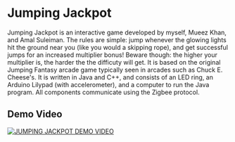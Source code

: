 # Jumping Jackpot

Jumping Jackpot is an interactive game developed by myself, Mueez Khan, and Amal Suleiman. The rules are simple: jump whenever the glowing lights hit the ground near you (like you would a skipping rope), and get successful jumps for an increased multiplier bonus! Beware though: the higher your multiplier is, the harder the the difficuty will get. It is based on the original Jumping Fantasy arcade game typically seen in arcades such as Chuck E. Cheese's. It is written in Java and C++, and consists of an LED ring, an Arduino Lilypad (with accelerometer), and a computer to run the Java program. All components communicate using the Zigbee protocol. 

## Demo Video

[![JUMPING JACKPOT DEMO VIDEO](http://img.youtube.com/vi/aGGAnzD7eyI/0.jpg)](http://www.youtube.com/watch?v=p5mK1N_8moQ)

